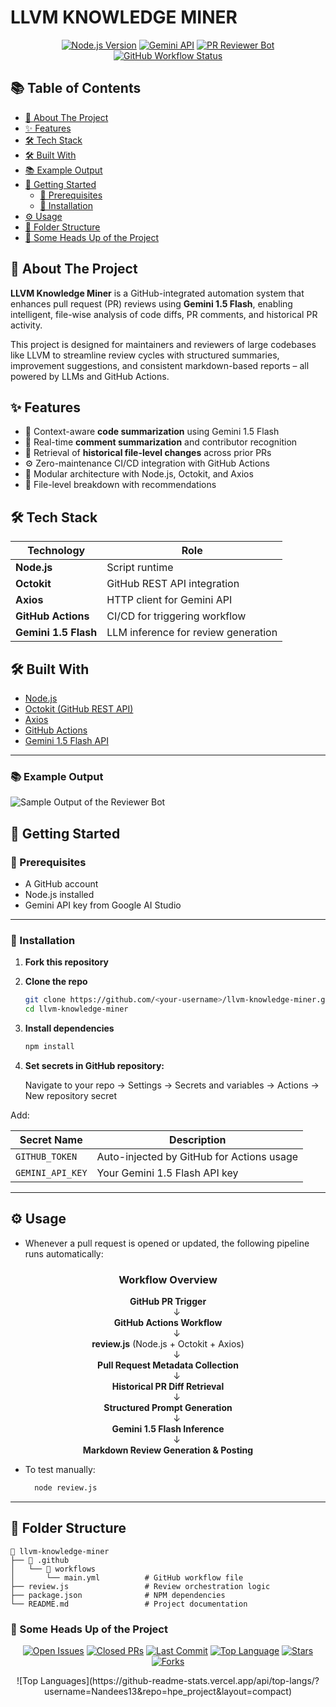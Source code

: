 # LLVM KNOWLEDGE MINER

<div align="center">

[![Node.js Version](https://img.shields.io/badge/Node.js-18.x-brightgreen?logo=node.js)](https://nodejs.org/)
[![Gemini API](https://img.shields.io/badge/LLM-Gemini%201.5%20Flash-orange?logo=google)](https://ai.google.dev/)
[![PR Reviewer Bot](https://img.shields.io/badge/Bot-PR%20Review%20Bot-success)](https://github.com/Nandees13/hpe_project)
[![GitHub Workflow Status](https://img.shields.io/github/actions/workflow/status/Nandees13/hpe_project/main.yml?label=CI&logo=githubactions)](https://github.com/Nandees13/hpe_project/actions)

</div>

## 📚 Table of Contents

- [📖 About The Project](#-about-the-project)
- [✨ Features](#-features)
- [🛠️ Tech Stack](#️-tech-stack)
- [🛠 Built With](#-built-with)
- [📚 Example Output](#-example-output)
- [🚀 Getting Started](#-getting-started)
  - [📌 Prerequisites](#-prerequisites)
  - [🔧 Installation](#-installation)
- [⚙️ Usage](#️-usage)
- [🧩 Folder Structure](#-folder-structure)
- [🔎 Some Heads Up of the Project](#-some-heads-up-of-the-project)

## 📖 About The Project

  **LLVM Knowledge Miner** is a GitHub-integrated automation system that enhances pull request (PR) reviews using **Gemini 1.5 Flash**, enabling intelligent, file-wise analysis of code diffs, PR comments, and historical PR activity.

This project is designed for maintainers and reviewers of large codebases like LLVM to streamline review cycles with structured summaries, improvement suggestions, and consistent markdown-based reports – all powered by LLMs and GitHub Actions.

## ✨ Features

- 🧠 Context-aware **code summarization** using Gemini 1.5 Flash
- 💬 Real-time **comment summarization** and contributor recognition 
- 📜 Retrieval of **historical file-level changes** across prior PRs
- ⚙️ Zero-maintenance CI/CD integration with GitHub Actions
- 📝 Modular architecture with Node.js, Octokit, and Axios 
- 📂 File-level breakdown with recommendations

## 🛠️ Tech Stack

  | Technology     | Role                         |
  |----------------|------------------------------|
  | **Node.js**    | Script runtime               |
  | **Octokit**    | GitHub REST API integration  |
  | **Axios**      | HTTP client for Gemini API   |
  | **GitHub Actions** | CI/CD for triggering workflow |
  | **Gemini 1.5 Flash** | LLM inference for review generation |

## 🛠 Built With

- [Node.js](https://nodejs.org/)
- [Octokit (GitHub REST API)](https://github.com/octokit/rest.js/)
- [Axios](https://axios-http.com/)
- [GitHub Actions](https://docs.github.com/en/actions)
- [Gemini 1.5 Flash API](https://ai.google.dev/gemini-api/docs/api-key?authuser=1#set-api-env-var)

---

### 📚 Example Output

![Sample Output of the Reviewer Bot](https://github.com/user-attachments/assets/c57ac9c6-998e-4e47-bd1f-e742cf4cedb0)

## 🚀 Getting Started

### 📌 Prerequisites
  - A GitHub account
  - Node.js installed
  - Gemini API key from Google AI Studio

---

### 🔧 Installation

1. **Fork this repository**

2. **Clone the repo**
   ```bash
   git clone https://github.com/<your-username>/llvm-knowledge-miner.git
   cd llvm-knowledge-miner

3. **Install dependencies**
     ```bash
    npm install
4. **Set secrets in GitHub repository:**

    Navigate to your repo → Settings → Secrets and variables → Actions → New repository secret

Add:

  | Secret Name      | Description                               |
  | ---------------- | ----------------------------------------- |
  | `GITHUB_TOKEN`   | Auto-injected by GitHub for Actions usage |
  | `GEMINI_API_KEY` |     Your Gemini 1.5 Flash API key         |

---

## ⚙️ **Usage**

- Whenever a pull request is opened or updated, the following pipeline runs automatically:

<div align="center">

### Workflow Overview

**GitHub PR Trigger**  
  ↓  
**GitHub Actions Workflow**  
  ↓  
**review.js** (Node.js + Octokit + Axios)  
  ↓  
**Pull Request Metadata Collection**  
  ↓  
**Historical PR Diff Retrieval**  
  ↓  
**Structured Prompt Generation**  
  ↓  
**Gemini 1.5 Flash Inference**  
  ↓  
**Markdown Review Generation & Posting**

</div>


- To test manually:
  ```bash
    node review.js
   ```
---

## 🧩 **Folder Structure**
```
📁 llvm-knowledge-miner
├── 📁 .github
│   └── 📁 workflows
│       └── main.yml          # GitHub workflow file
├── review.js                 # Review orchestration logic
├── package.json              # NPM dependencies
└── README.md                 # Project documentation
```

### 🔎 Some Heads Up of the Project

<div align="center"> 

 [![Open Issues](https://img.shields.io/github/issues/Nandees13/hpe_project?color=blueviolet)](https://github.com/Nandees13/hpe_project/issues)
[![Closed PRs](https://img.shields.io/github/issues-pr-closed/Nandees13/hpe_project?color=success)](https://github.com/Nandees13/hpe_project/pulls?q=is%3Apr+is%3Aclosed)
[![Last Commit](https://img.shields.io/github/last-commit/Nandees13/hpe_project?color=yellow)](https://github.com/Nandees13/hpe_project/commits)
[![Top Language](https://img.shields.io/github/languages/top/Nandees13/hpe_project?color=critical)](https://github.com/Nandees13/hpe_project)
[![Stars](https://img.shields.io/github/stars/Nandees13/hpe_project?style=social)](https://github.com/Nandees13/hpe_project/stargazers)
[![Forks](https://img.shields.io/github/forks/Nandees13/hpe_project?style=social)](https://github.com/Nandees13/hpe_project/network/members) </div>

<div align="center"> ![Top Languages](https://github-readme-stats.vercel.app/api/top-langs/?username=Nandees13&repo=hpe_project&layout=compact) </div>
